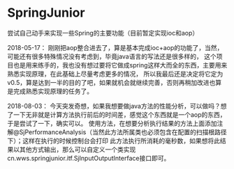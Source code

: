 # SpringJunior
尝试自己动手来实现一些Spring的主要功能（目前暂定实现ioc和aop）

2018-05-17：
刚刚把aop整合进去了，算是基本完成ioc+aop的功能了，当然，可能还有很多特殊情况没有考虑到，毕竟java语言的写法还是很多样的，
这个项目也是用来练手的，我也没有想过要将它做成spring这样大而全的东西，主要用来熟悉实现原理，在此基础上尽量考虑更多的情况，
所以我最后还是决定将它定为v0.5，算是达到一半的目的了吧，如果就机会就继续完善，否则再稍加改进也算是完成熟悉实现原理的任务了。

2018-08-03：
今天突发奇想，如果我想要做java方法的性能分析，可以做吗？想了一下无非就是计算方法执行前后的时间差，感觉这个东西就是一个aop的东西，于是尝试了一下，确实可以。
使用方法，在想要分析执行结果的方法上面添加注解@SjPerformanceAnalysis（当然此方法所属类也必须包含在配置的扫描根路径下）；这样在执行的时候控制台会打印
此方法执行所消耗的毫秒数，如果想将此结果以其他方式输出，那么可以自定义一个类实现cn.wws.springjunior.itf.SjInputOutputInterface接口即可。